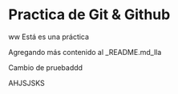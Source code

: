 # Practica de Git & Github
ww
Está es una práctica

Agregando más contenido al _README.md_lla

Cambio de pruebaddd


AHJSJSKS
